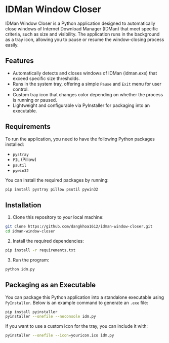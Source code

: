 # IDMan Window Closer

IDMan Window Closer is a Python application designed to automatically close windows of Internet Download Manager (IDMan) that meet specific criteria, such as size and visibility. The application runs in the background as a tray icon, allowing you to pause or resume the window-closing process easily.

## Features

- Automatically detects and closes windows of IDMan (idman.exe) that exceed specific size thresholds.
- Runs in the system tray, offering a simple `Pause` and `Exit` menu for user control.
- Custom tray icon that changes color depending on whether the process is running or paused.
- Lightweight and configurable via PyInstaller for packaging into an executable.

## Requirements

To run the application, you need to have the following Python packages installed:

- `pystray`
- `PIL` (Pillow)
- `psutil`
- `pywin32`

You can install the required packages by running:

```bash
pip install pystray pillow psutil pywin32
```

## Installation

1. Clone this repository to your local machine:

```bash
git clone https://github.com/dangkhoa1612/idman-window-closer.git
cd idman-window-closer
```

2. Install the required dependencies:

```bash
pip install -r requirements.txt
```

3. Run the program:

```bash
python idm.py
```

## Packaging as an Executable

You can package this Python application into a standalone executable using `PyInstaller`. Below is an example command to generate an `.exe` file:

```bash
pip install pyinstaller
pyinstaller --onefile --noconsole idm.py
```
If you want to use a custom icon for the tray, you can include it with:

```bash
pyinstaller --onefile --icon=youricon.ico idm.py
```
